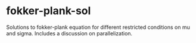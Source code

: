 # fokker-plank-sol
Solutions to fokker-plank equation for different restricted conditions on mu and sigma. Includes a discussion on parallelization. 
